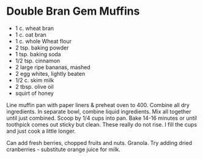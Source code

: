 # Double Bran Gem Muffins

- 1 c. wheat bran
- 1 c. oat bran
- 1 c. whole Wheat flour
- 2 tsp. baking powder
- 1 tsp. baking soda
- 1/2 tsp. cinnamon
- 2 large ripe bananas, mashed
- 2 egg whites, lightly beaten
- 1/2 c. skim milk
- 2 tbsp. olive oil
- squirt of honey

Line muffin pan with paper liners & preheat oven to 400. Combine all dry
ingredients. In separate bowl, combine liquid ingredients. Mix all together
until just combined. Scoop by 1/4 cups into pan. Bake 14-16 minutes or until
toothpick comes out sticky but clean. These really do not rise. I fill the cups
and just cook a little longer.

Can add fresh berries, chopped fruits and nuts. Granola. Try adding dried
cranberries - substitute orange juice for milk.
